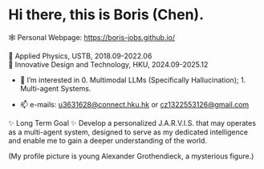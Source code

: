 # Hi there, this is Boris (Chen).

🕸️ Personal Webpage: https://boris-jobs.github.io/

👋 $\text{Applied Physics, USTB, 2018.09-2022.06}$  
👋 $\text{Innovative Design and Technology, HKU, 2024.09-2025.12}$

- 👀 $\text{I’m interested in 0. Multimodal LLMs (Specifically Hallucination); 1. Multi-agent Systems.}$


- 📫 e-mails: u3631628@connect.hku.hk or cz1322553126@gmail.com

✨ Long Term Goal ✨ Develop a personalized J.A.R.V.I.S. that may operates as a multi-agent system, designed to serve as my dedicated intelligence and enable me to gain a deeper understanding of the world.

(My profile picture is young Alexander Grothendieck, a mysterious figure.)
